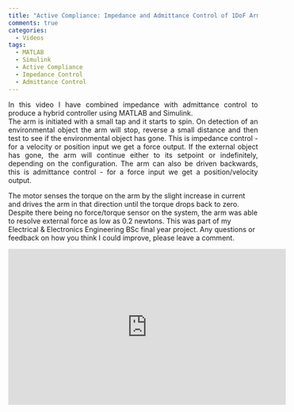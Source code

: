 ```yaml
---
title: "Active Compliance: Impedance and Admittance Control of 1DoF Arm Without F/T Sensor"
comments: true
categories:
  - Videos
tags:
  - MATLAB
  - Simulink
  - Active Compliance
  - Impedance Control
  - Admittance Control
---
```


<p style='text-align: justify;'>
In this video I have combined impedance with admittance control to produce a hybrid controller using MATLAB and Simulink. <br>
The arm is initiated with a small tap and it starts to spin. On detection of an environmental object the arm will stop, 
reverse a small distance and then test to see if the environmental object has gone. This is impedance control -
for a velocity or position input we get a force output. If the external object has gone, the arm will continue either to its setpoint or indefinitely, 
depending on the configuration. The arm can also be driven backwards, this is admittance control - for a force input we get a position/velocity output. <br>

The motor senses the torque on the arm by the slight increase in current and drives the arm in that direction until the torque drops back to zero.
Despite there being no force/torque sensor on the system, the arm was able to resolve external force as low as 0.2 newtons.
This was part of my Electrical & Electronics Engineering BSc final year project. 
Any questions or feedback on how you think I could improve, please leave a comment. 
</p>



<iframe width="560" height="315" src="https://www.youtube.com/embed/4LNv0Oby1rw" frameborder="0" allow="accelerometer; autoplay; clipboard-write; encrypted-media; gyroscope; picture-in-picture" allowfullscreen></iframe>
